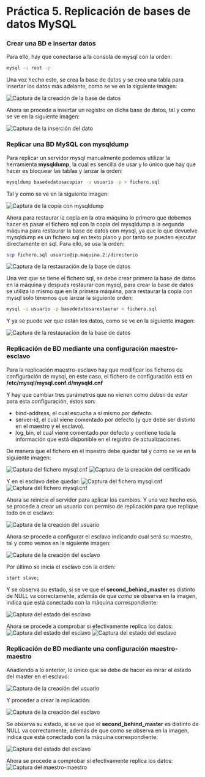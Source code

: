 # Práctica 5. Replicación de bases de datos MySQL

### Crear una BD e insertar datos

Para ello, hay que conectarse a la consola de mysql con la orden:
 
```bash
mysql -u root -p
```

Una vez hecho esto, se crea la base de datos  y se crea una tabla para insertar los datos más adelante, como se ve en la siguiente imagen:

![Captura de la creación de la base de datos](./images/creacion-bd.PNG "Creación de la base de datos")


Ahora se procede a insertar un registro en dicha base de datos, tal y como se ve en la siguiente imagen:

![Captura de la inserción del dato](./images/insertar-datos.PNG "Inserción de un dato")


### Replicar una BD MySQL con mysqldump

Para replicar un servidor mysql manualmente podemos utilizar la herramienta **mysqldump**, la cual es sencilla de usar y lo único que hay que hacer es bloquear las tablas y lanzar la orden:
```bash
mysqldump basededatosacopiar -u usuario -p > fichero.sql
```

Tal y  como se ve en la siguiente imagen:

![Captura de la copia con mysqldump](./images/copia-mysqldump.PNG "Copia con mysqldump")

Ahora para restaurar la copia en la otra máquina lo primero que debemos hacer es pasar el fichero sql con la copia del mysqldump a la segunda máquina para restaurar la base de datos con mysql, ya que lo que devuelve mysqldump es un fichero sql en texto plano y por tanto se pueden ejecutar directamente en sql.
Para ello, se usa la orden:

```bash
scp fichero.sql usuario@ip.maquina.2:/directorio
```

![Captura de la restauración de la base de datos](./images/scp-maquina1-maquina2.PNG "Restauración de la base de datos")

Una vez que se tiene el fichero sql, se debe crear primero la base de datos en la máquina y después restaurar con mysql, para crear la base de datos se utiliza lo mismo que en la primera máquina, para restaurar la copia con mysql solo tenemos que lanzar la siguiente orden:

```bash
mysql -u usuario -p basededatosarestaurar < fichero.sql
```

Y ya se puede ver que están los datos, como se ve en la siguiente imagen:

![Captura de la restauración de la base de datos](./images/restaurar-mysqldump.PNG "Restauración de la base de datos")


### Replicación de BD mediante una configuración maestro-esclavo

Para la replicación maestro-esclavo hay que modificar los ficheros de configuración de mysql, en este caso, el fichero de configuración está en **/etc/mysql/mysql.conf.d/mysqld.cnf**


Y hay que cambiar tres parámetros que no vienen como deben de estar para esta configuración, estos son:
* bind-address, el cual escucha a sí mismo por defecto.
* server-id, el cual viene comentado por defecto (y que debe ser distinto en el maestro y el esclavo).
* log_bin, el cual viene comentado por defecto y contiene toda la información que está disponible en el registro de actualizaciones.

De manera que el fichero en el maestro debe quedar tal y como se ve en la siguiente imagen:


![Captura del fichero mysql.cnf](./images/mysql-conf-bind-address.PNG "Modificación fichero mysql.cnf")
![Captura de la creación del certificado](./images/mysql-conf-server-id.PNG " Modificación fichero mysql.cnf")


Y en el esclavo debe quedar:
![Captura del fichero mysql.cnf](./images/mysql-conf-bind-address.PNG "Modificación fichero mysql.cnf")
![Captura del fichero mysql.cnf](./images/mysql-conf-server-id-2.PNG "Modificación fichero mysql.cnf")

Ahora se reinicia el servidor para aplicar los cambios.
Y una vez hecho eso, se procede a crear un usuario con permiso de replicación para que replique todo en el esclavo:

![Captura de la creación del usuario](./images/create-master.PNG "Creación del usuario")

Ahora se procede a configurar el esclavo indicando cual será su maestro, tal y como vemos en la siguiente imagen:

![Captura de la creación del esclavo](./images/create-slave.PNG "Creación del esclavo")

Por último se inicia el esclavo con la orden:
```bash
start slave;
```

Y se observa su estado, si se ve que el **second_behind_master** es distinto de NULL va correctamente, además de que como se observa en la imagen, indica que está conectado con la máquina correspondiente:

![Captura del estado del esclavo](./images/comprobacion-slave.PNG "Estado del esclavo")

Ahora se procede a comprobar si efectivamente replica los datos:
![Captura del estado del esclavo](./images/insertar-dato-maestro.PNG "Estado del esclavo")
![Captura del estado del esclavo](./images/ver-dato-replicado.PNG "Estado del esclavo")

### Replicación de BD mediante una configuración maestro-maestro

Añadiendo a lo anterior, lo único que se debe de hacer es mirar el estado del master en el esclavo:

![Captura de la creación del usuario](./images/create-master-2.PNG "Creación del usuario")

Y proceder a crear la replicación:

![Captura de la creación del esclavo](./images/create-slave-2.PNG "Creación del esclavo")

Se observa su estado, si se ve que el **second_behind_master** es distinto de NULL va correctamente, además de que como se observa en la imagen, indica que está conectado con la máquina correspondiente:

![Captura del estado del esclavo](./images/comprobacion-slave-2.PNG "Estado del esclavo")

Ahora se procede a comprobar si efectivamente replica los datos:
![Captura del maestro-maestro](./images/comprobacion-maestro-maestro.PNG "Comprobación del maestro-maestro")
